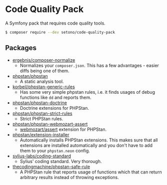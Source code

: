 # Code Quality Pack
A Symfony pack that requires code quality tools.

```bash
$ composer require --dev setono/code-quality-pack
```

## Packages

* [ergebnis/composer-normalize](https://github.com/ergebnis/composer-normalize)
    * Normalizes your `composer.json`. This has a few advantages - easier diffs  being one of them.
* [phpstan/phpstan](https://github.com/phpstan/phpstan)
    * A static analysis tool.
* [korbeil/phpstan-generic-rules](https://github.com/Korbeil/phpstan-generic-rules)
    * Has some very simple phpstan rules, i.e. it finds usages of debug functions like `dd` and reports them.
* [phpstan/phpstan-doctrine](https://github.com/phpstan/phpstan-doctrine)
    * Doctrine extensions for PHPStan.
* [phpstan/phpstan-strict-rules](https://github.com/phpstan/phpstan-strict-rules)
    * Strict PHPStan rules.
* [phpstan/phpstan-webmozart-assert](https://github.com/phpstan/phpstan-webmozart-assert)
    * [webmozart/assert](https://github.com/webmozart/assert) extension for PHPStan.
* [phpstan/extension-installer](https://github.com/phpstan/extension-installer)
    * Automatically installs PHPStan extensions. This makes sure that all extensions are installed automatically and you
    don't have to add them to your `phpstan.neon` config.
* [sylius-labs/coding-standard](https://github.com/SyliusLabs/CodingStandard)
    * Sylius' coding standard. Very thorough.
* [thecodingmachine/phpstan-safe-rule](https://github.com/thecodingmachine/phpstan-safe-rule)
    * A PHPStan rule that reports usage of functions which that can return arbitrary results instead of throwing exceptions.
